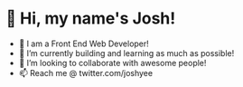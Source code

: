 # 👋 Hi, my name's Josh! 
- 👀 I am a Front End Web Developer!
- 🌱 I’m currently building and learning as much as possible!
- 💞️ I’m looking to collaborate with awesome people!
- 📫 Reach me @ twitter.com/joshyee

<!---
thejoshyee/thejoshyee is a ✨ special ✨ repository because its `README.md` (this file) appears on your GitHub profile.
You can click the Preview link to take a look at your changes.
--->
